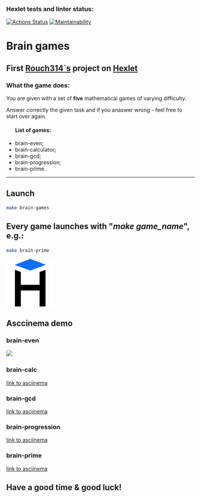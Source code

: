 ### Hexlet tests and linter status:
[![Actions Status](https://github.com/rouch314/frontend-project-44/workflows/hexlet-check/badge.svg)](https://github.com/rouch314/frontend-project-44/actions)
[![Maintainability](https://api.codeclimate.com/v1/badges/b96d860d60246f00f7b0/maintainability)](https://codeclimate.com/github/rouch314/frontend-project-44/maintainability)

<h1>Brain games</h1>
<h2>First <a href="https://github.com/rouch314/" target="_blank">Rouch314`s</a> project on <a href="https://hexlet.io" target="_blank">Hexlet</a></h2>
<h3>What the game does:</h3>
<p> You are given with a set of <b>five</b> mathematical games of varying difficulty. 
<p> Answer correctly the given task and if you anaswer wrong - feel free to start over again.
<ul><h4>List of games:</h4>
 <li>brain-even;</li>
 <li>brain-calculator;</li>
 <li>brain-gcd;</li>
 <li>brain-progression;</li>
 <li>brain-prime.</li>
</ul>

---

## Launch
```bash
make brain-games
```

## Every game launches with "*make game_name*", e.g.:

```bash
make brain-prime
```
[![Hexlet Ltd. logo](https://raw.githubusercontent.com/Hexlet/assets/master/images/hexlet_logo128.png)](https://hexlet.io/?utm_source=github&utm_medium=link&utm_campaign=nodejs-package)

## Asccinema demo

### brain-even
[![](https://asciinema.org/a/604269.svg)](https://asciinema.org/a/604269)

### brain-calc
[link to asciinema](https://asciinema.org/a/604270)

### brain-gcd

[link to asciinema](https://asciinema.org/a/604271)

### brain-progression
[link to asciinema](https://asciinema.org/a/604272)

### brain-prime
[link to asciinema](https://asciinema.org/a/604273)

## Have a good time & good luck!
